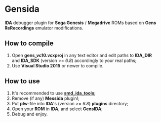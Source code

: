 # Gensida
**IDA** debugger plugin for **Sega Genesis** / **Megadrive** ROMs based on **Gens ReRecordings** emulator modifications.

## How to compile
1. Open **gens_vc10.vcxproj** in any text editor and edit paths to **IDA_DIR** and **IDA_SDK** (version >= *6.8*) accordingly to your real paths;
2. Use **Visual Studio 2015** or newer to compile.

## How to use
1. It's recommended to use **[smd_ida_tools](https://github.com/lab313ru/smd_ida_tools)**;
2. Remove (if any) **Messida** plugin!;
3. Put **plw**-file into **IDA**'s (version >= *6.8*) **plugins** directory;
4. Open your **ROM** in **IDA**, and select **GensIDA**;
5. Debug and enjoy.
